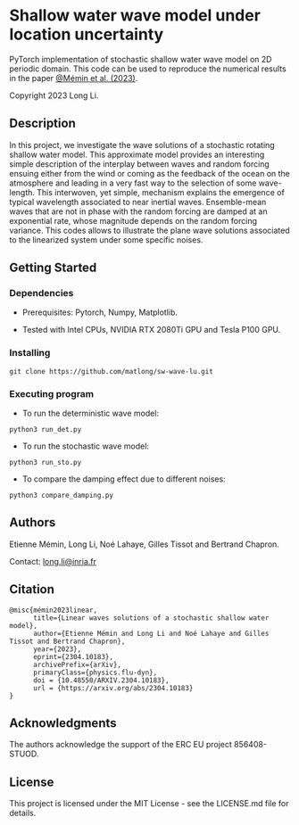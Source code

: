 # Shallow water wave model under location uncertainty
PyTorch implementation of stochastic shallow water wave model on 2D periodic domain.
This code can be used to reproduce the numerical results in the paper 
[@Mémin et al. (2023)](https://arxiv.org/abs/2304.10183).

Copyright 2023 Long Li.

## Description

In this project, we investigate the wave solutions of a stochastic rotating shallow water model. 
This approximate model provides an interesting simple description of the interplay between waves and 
random forcing ensuing either from the wind or coming as the feedback of the ocean on the atmosphere 
and leading in a very fast way to the selection of some wave-length. This interwoven, yet simple, 
mechanism explains the emergence of typical wavelength associated to near inertial waves. 
Ensemble-mean waves that are not in phase with the random forcing are damped at an exponential rate, 
whose magnitude depends on the random forcing variance. This codes allows to illustrate the plane wave
solutions associated to the linearized system under some specific noises.

## Getting Started

### Dependencies

* Prerequisites: Pytorch, Numpy, Matplotlib.

* Tested with Intel CPUs, NVIDIA RTX 2080Ti GPU and Tesla P100 GPU.

### Installing

```
git clone https://github.com/matlong/sw-wave-lu.git
```

### Executing program

* To run the deterministic wave model:
```
python3 run_det.py
```

* To run the stochastic wave model:
```
python3 run_sto.py
```

* To compare the damping effect due to different noises:
```
python3 compare_damping.py
```

<!---
## Help

Any advise for common problems or issues.
```
command to run if program contains helper info
```
-->

## Authors

Etienne Mémin, Long Li, Noé Lahaye, Gilles Tissot and Bertrand Chapron.

Contact: long.li@inria.fr

<!---
ex. Dominique Pizzie  
ex. [@DomPizzie](https://twitter.com/dompizzie)
-->

<!---
## Version History

* 0.2
    * Various bug fixes and optimizations
    * See [commit change]() or See [release history]()
* 0.1
    * Initial Release
-->

## Citation

```
@misc{mémin2023linear,
      title={Linear waves solutions of a stochastic shallow water model},
      author={Etienne Mémin and Long Li and Noé Lahaye and Gilles Tissot and Bertrand Chapron},
      year={2023},
      eprint={2304.10183},
      archivePrefix={arXiv},
      primaryClass={physics.flu-dyn},
      doi = {10.48550/ARXIV.2304.10183},
      url = {https://arxiv.org/abs/2304.10183}
}
```

## Acknowledgments

The authors acknowledge the support of the ERC EU project 856408-STUOD.

## License

This project is licensed under the MIT License - see the LICENSE.md file for details.

<!---
Inspiration, code snippets, etc.
* [awesome-readme](https://github.com/matiassingers/awesome-readme)
* [PurpleBooth](https://gist.github.com/PurpleBooth/109311bb0361f32d87a2)
* [dbader](https://github.com/dbader/readme-template)
* [zenorocha](https://gist.github.com/zenorocha/4526327)
* [fvcproductions](https://gist.github.com/fvcproductions/1bfc2d4aecb01a834b46)
-->

